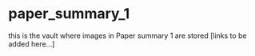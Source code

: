 # paper_summary_1
this is the vault where images in Paper summary 1 are stored [links to be added here...]
